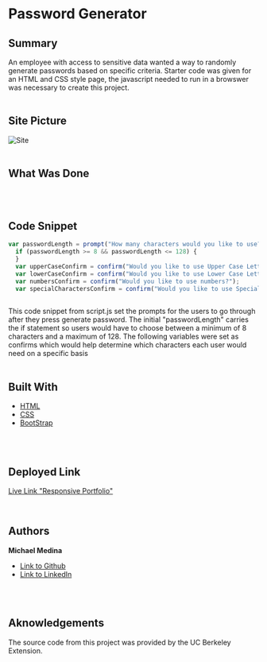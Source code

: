 # Password Generator

## Summary
An employee with access to sensitive data wanted a way to randomly generate passwords based on specific criteria. Starter code was given for an HTML and CSS style page, the javascript needed to run in a browswer was necessary to create this project.
<br>
<br>

## Site Picture
![Site](Assets/Images/03-javascript-homework.demo.png)
<br>
<br>

## What Was Done

<br>
<br>

## Code Snippet
```javascript
var passwordLength = prompt("How many characters would you like to use?")
  if (passwordLength >= 8 && passwordLength <= 128) {
  }
  var upperCaseConfirm = confirm("Would you like to use Upper Case Letters?");
  var lowerCaseConfirm = confirm("Would you like to use Lower Case Letters?");
  var numbersConfirm = confirm("Would you like to use numbers?");
  var specialCharactersConfirm = confirm("Would you like to use Special Characters?");  
  
```
This code snippet from script.js set the prompts for the users to go through after they press generate password. The initial "passwordLength" carries the if statement
so users would have to choose between a minimum of 8 characters and a maximum of 128. The following variables were set as confirms which would help determine which 
characters each user would need on a specific basis
<br>
<br>

## Built With

* [HTML](https://developer.mozilla.org/en-US/docs/Web/HTML)
* [CSS](https://developer.mozilla.org/en-US/docs/Web/CSS)
* [BootStrap](https://getbootstrap.com/)

<br>
<br>

## Deployed Link

[Live Link "Responsive Portfolio"](https://michaelanthonyyy.github.io/password-generator/)

<br>

## Authors

**Michael Medina** 
- [Link to Github](https://github.com/michaelanthonyyy)
- [Link to LinkedIn](https://www.linkedin.com/in/michael-medina-22aa70200?lipi=urn%3Ali%3Apage%3Ad_flagship3_profile_view_base_contact_details%3B311BosSLTMS4JkhAfkX61A%3D%3D)

<br>
<br>

## Aknowledgements

The source code from this project was provided by the UC Berkeley Extension.